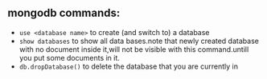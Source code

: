 ## mongodb commands:
* `use <database name>` to create (and switch to) a database
* `show databases` to show all data bases.note that newly created database with no document inside it,will not be visible with this command.untill you put some documents in it.
* `db.dropDatabase()` to delete the database that you are currently in
